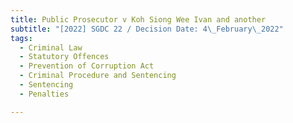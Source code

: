 ```yaml
---
title: Public Prosecutor v Koh Siong Wee Ivan and another
subtitle: "[2022] SGDC 22 / Decision Date: 4\_February\_2022"
tags:
  - Criminal Law
  - Statutory Offences
  - Prevention of Corruption Act
  - Criminal Procedure and Sentencing
  - Sentencing
  - Penalties

---
```

